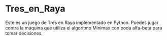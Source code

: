 # Tres_en_Raya
Este es un juego de Tres en Raya implementado en Python. Puedes jugar contra la máquina que utiliza el algoritmo Minimax con poda alfa-beta para tomar decisiones.
